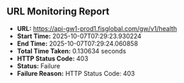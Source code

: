 ## URL Monitoring Report

- **URL:** https://api-gw1-prod1.fisglobal.com/gw/v1/health
- **Start Time:** 2025-10-07T07:29:23.930224
- **End Time:** 2025-10-07T07:29:24.060858
- **Total Time Taken:** 0.130634 seconds
- **HTTP Status Code:** 403
- **Status:** Failure
- **Failure Reason:** HTTP Status Code: 403
